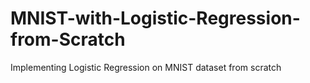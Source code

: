 # MNIST-with-Logistic-Regression-from-Scratch
Implementing Logistic Regression on MNIST dataset from scratch
